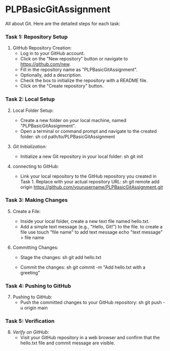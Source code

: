 # PLPBasicGitAssignment
All about Git.
Here are the detailed steps for each task:

### Task 1: Repository Setup

1. GitHub Repository Creation:
   - Log in to your GitHub account.
   - Click on the "New repository" button or navigate to https://github.com/new.
   - Fill in the repository name as "PLPBasicGitAssignment".
   - Optionally, add a description.
   - Check the box to initialize the repository with a README file.
   - Click on the "Create repository" button.

### Task 2: Local Setup

2. Local Folder Setup:
   - Create a new folder on your local machine, named "PLPBasicGitAssignment".
   - Open a terminal or command prompt and navigate to the created folder:
     sh
     cd path/to/PLPBasicGitAssignment
     

3. *Git Initialization:*
   - Initialize a new Git repository in your local folder:
     sh
     git init
     

4. connecting to GitHub:
   - Link your local repository to the GitHub repository you created in Task 1. Replace <repository-url> with your actual repository URL:
     sh
     git remote add origin https://github.com/yourusername/PLPBasicGitAssignment.git
     

### Task 3: Making Changes

5. Create a File:
   - Inside your local folder, create a new text file named hello.txt.
   - Add a simple text message (e.g., "Hello, Git!") to the file.
   to create a file use touch "file name"
   to add text message echo "text message" > file name

6. Committing Changes:
   - Stage the changes:
     sh
     git add hello.txt
     
   - Commit the changes:
     sh
     git commit -m "Add hello.txt with a greeting"
     

### Task 4: Pushing to GitHub

7. Pushing to GitHub:
   - Push the committed changes to your GitHub repository:
     sh
     git push -u origin main
     

### Task 5: Verification

8. *Verify on GitHub:*
   - Visit your GitHub repository in a web browser and confirm that the hello.txt file and commit message are visible.

